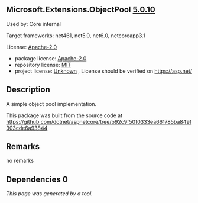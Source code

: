 Microsoft.Extensions.ObjectPool [5.0.10](https://www.nuget.org/packages/Microsoft.Extensions.ObjectPool/5.0.10)
--------------------

Used by: Core internal

Target frameworks: net461, net5.0, net6.0, netcoreapp3.1

License: [Apache-2.0](../../../../licenses/apache-2.0) 

- package license: [Apache-2.0](https://licenses.nuget.org/Apache-2.0) 
- repository license: [MIT](https://github.com/dotnet/aspnetcore) 
- project license: [Unknown](https://asp.net/) , License should be verified on https://asp.net/

Description
-----------
A simple object pool implementation.

This package was built from the source code at https://github.com/dotnet/aspnetcore/tree/b92c9f50f0333ea661785ba849f303cde6a93844

Remarks
-----------
no remarks


Dependencies 0
-----------


*This page was generated by a tool.*